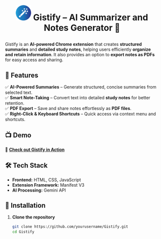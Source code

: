 #   <p align="center" > <img src="https://github.com/ilakkiyan-j/Gistify/blob/main/icon.png" alt="Gistify Logo" width="50"> Gistify – AI Summarizer and Notes Generator 🚀  </p>

Gistify is an **AI-powered Chrome extension** that creates **structured summaries** and **detailed study notes**, helping users efficiently **organize and retain information**. It also provides an option to **export notes as PDFs** for easy access and sharing.  

## 🎯 Features  
✅ **AI-Powered Summaries** – Generate structured, concise summaries from selected text.  
✅ **Smart Note-Taking** – Convert text into detailed **study notes** for better retention.  
✅ **PDF Export** – Save and share notes effortlessly as **PDF files**.  
✅ **Right-Click & Keyboard Shortcuts** – Quick access via context menu and shortcuts.  

## 📺 Demo  
🔗 **[Check out Gistify in Action](https://www.linkedin.com/posts/ilakkiyan-j_excited-to-share-gistify-ai-summarizer-activity-7308490510044647425-JgKF?utm_source=share&utm_medium=member_desktop&rcm=ACoAAEHRonUBc52UFbhgr9SKwmDdAV7xMsPCd2I)**  

## 🛠 Tech Stack  
- **Frontend:** HTML, CSS, JavaScript  
- **Extension Framework:** Manifest V3  
- **AI Processing:** Gemini API  

## 🚀 Installation  
1. **Clone the repository**  
   ```bash
   git clone https://github.com/yourusername/Gistify.git
   cd Gistify
